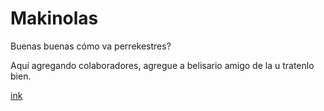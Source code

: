 # Makinolas


Buenas buenas cómo va perrekestres?  

Aquí agregando colaboradores, agregue a belisario amigo de la u tratenlo bien.

[ink](http://blogs.unity3d.com/2015/08/26/unity-comes-to-linux-experimental-build-now-available/)
